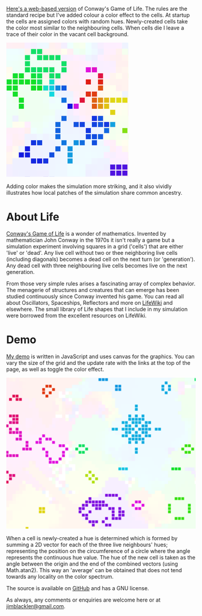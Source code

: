 [Here's a web-based version](1) of Conway's Game of Life. The rules are the
standard recipe but I've added colour a color effect to the cells. At startup
the cells are assigned colors with random hues. Newly-created cells take the
color most similar to the neighbouring cells. When cells die I leave a trace of
their color in the vacant cell background.

![Colorized Of Life illustration](doc/bigpic.png)

Adding color makes the simulation more striking, and it also vividly illustrates
how local patches of the simulation share common ancestry.


About Life
==========

[Conway's Game of Life](2) is a wonder of mathematics. Invented by mathematician
John Conway in the 1970s it isn't really a game but a simulation experiment
involving squares in a grid ('cells') that are either 'live' or 'dead'. Any
live cell without two or thee neighboring live cells (including diagonals)
becomes a dead cell on the next turn (or 'generation'). Any dead cell with three
neighbouring live cells becomes live on the next generation.

From those very simple rules arises a fascinating array of complex behavior. The
menagerie of structures and creatures that can emerge has been studied
continuously since Conway invented his game. You can read all about Oscillators,
Spaceships, Reflectors and more on [LifeWiki](3) and elsewhere. The small
library of Life shapes that I include in my simulation were borrowed from the
excellent resources on LifeWiki.


Demo
====

[My demo](1) is written in JavaScript and uses canvas for the graphics. You can
vary the size of the grid and the update rate with the links at the top of the
page, as well as toggle the color effect.

![Larger illustration](doc/starpic.png)

When a cell is newly-created a hue is determined which is formed by summing a
2D vector for each of the three live neighbours' hues; representing the position
on the circumference of a circle where the angle represents the continuous hue
value. The hue of the new cell is taken as the angle between the origin and the
end of the combined vectors (using Math.atan2). This way an 'average' can be
obtained that does not tend towards any locality on the color spectrum.

The source is available on [GitHub](4) and has a GNU license.

As always, any comments or enquiries are welcome here or at
jimblackler@gmail.com.


[1]: http://jimblackler.net/life
[2]: http://en.wikipedia.org/wiki/Conway's_Game_of_Life
[3]: http://www.conwaylife.com/wiki/Main_Page
[4]: https://github.com/jimblackler/lifedemo